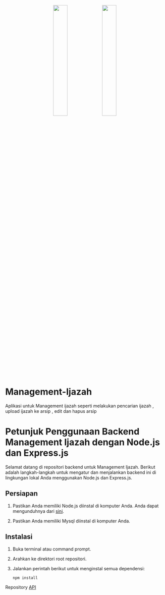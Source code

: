 
<p align="center">
  <img src="https://portfolio-my-gamma.vercel.app/static/media/smk1.0643a142563d017ebe51.jpeg" width="30%">
  <img src="https://github.com/Genta-arya/Management-Ijazah/assets/74033154/2b037a3c-f4e5-4a78-9a81-9eda0eb78f1b" width="30%">
  
</p>




# Management-Ijazah
Aplikasi untuk Management ijazah seperti melakukan pencarian ijazah , upload ijazah ke arsip , edit dan hapus arsip

# Petunjuk Penggunaan Backend Management Ijazah dengan Node.js dan Express.js

Selamat datang di repositori backend untuk Management Ijazah. Berikut adalah langkah-langkah untuk mengatur dan menjalankan backend ini di lingkungan lokal Anda menggunakan Node.js dan Express.js.

## Persiapan

1. Pastikan Anda memiliki Node.js diinstal di komputer Anda. Anda dapat mengunduhnya dari [sini](https://nodejs.org/).

2. Pastikan Anda memiliki Mysql diinstal di komputer Anda.

## Instalasi

1. Buka terminal atau command prompt.

2. Arahkan ke direktori root repositori.

3. Jalankan perintah berikut untuk menginstal semua dependensi:

   ```bash
   npm install

Repository [API](https://github.com/Genta-arya/Management-Ijazah-Backend)

